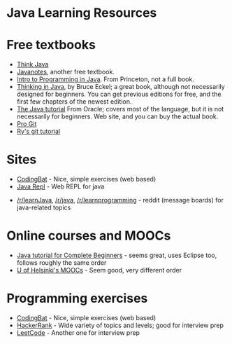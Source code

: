 Java Learning Resources
====

# Free textbooks
* [Think Java](http://greenteapress.com/thinkapjava/)
* [Javanotes](http://math.hws.edu/javanotes/), another free textbook.
* [Intro to Programming in Java](http://introcs.cs.princeton.edu/java/home/). From Princeton, not a full book.
* [Thinking in Java](http://www.mindviewinc.com/Books/TIJ4/), by Bruce Eckel; a great book, although not necessarily designed for beginners. You can get previous editions for free, and the first few chapters of the newest edition. 
* [The Java tutorial](http://docs.oracle.com/javase/tutorial/) From Oracle; covers most of the language, but it is not necessarily for beginners. Web site, and you can buy the actual book.
* [Pro Git](https://git-scm.com/book/en/v2)
* [Ry's git tutorial](http://rypress.com/tutorials/git/index)

# Sites
* [CodingBat](http://codingbat.com) - Nice, simple exercises (web based)
* [Java Repl](http://www.javarepl.com/console.html) - Web REPL for java
+ [/r/learnJava](https://www.reddit.com/r/learnjava), [/r/java](https://www.reddit.com/r/java), [/r/learnprogramming](https://www.reddit.com/r/learnprogramming) - reddit (message boards) for java-related topics

# Online courses and MOOCs
+ [Java tutorial for Complete Beginners](https://www.udemy.com/java-tutorial/) - seems great, uses Eclipse too, follows roughly the same order
+ [U of Helsinki's MOOCs](http://mooc.fi/english.html) - Seem good, very different order 

# Programming exercises
* [CodingBat](http://codingbat.com) - Nice, simple exercises (web based)
* [HackerRank](https://www.hackerrank.com/) - Wide variety of topics and levels; good for interview prep
* [LeetCode](https://leetcode.com/) - Another one for interview prep
